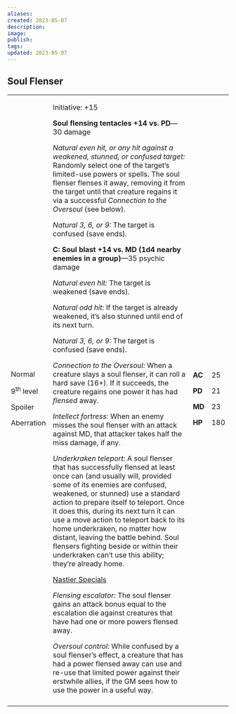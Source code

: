 ```yaml
---
aliases: 
created: 2023-05-07
description: 
image: 
publish: 
tags: 
updated: 2023-05-07
---
```


## Soul Flenser

<table>
<colgroup>
<col style="width: 16%" />
<col style="width: 71%" />
<col style="width: 5%" />
<col style="width: 6%" />
</colgroup>
<tbody>
<tr class="odd">
<td><p>Normal</p>
<p>9<sup>th</sup> level</p>
<p>Spoiler</p>
<p>Aberration</p></td>
<td><p>Initiative: +15</p>
<p><strong>Soul flensing tentacles +14 vs. PD</strong>—30 damage</p>
<p><em>Natural even hit, or any hit against a weakened, stunned, or
confused target:</em> Randomly select one of the target’s limited-use
powers or spells. The soul flenser flenses it away, removing it from the
target until that creature regains it via a successful <em>Connection to
the Oversoul</em> (see below).</p>
<p><em>Natural 3, 6, or 9:</em> The target is confused (save ends).</p>
<p><strong>C: Soul blast +14 vs. MD (1d4 nearby enemies in a
group)</strong>—35 psychic damage</p>
<p><em>Natural even hit:</em> The target is weakened (save ends).</p>
<p><em>Natural odd hit:</em> If the target is already weakened, it’s
also stunned until end of its next turn.</p>
<p><em>Natural 3, 6, or 9:</em> The target is confused (save ends).</p>
<p><em>Connection to the Oversoul:</em> When a creature slays a soul
flenser, it can roll a hard save (16+). If it succeeds, the creature
regains one power it has had <em>flensed</em> away.</p>
<p><em>Intellect fortress:</em> When an enemy misses the soul flenser
with an attack against MD, that attacker takes half the miss damage, if
any.</p>
<p><em>Underkraken teleport:</em> A soul flenser that has successfully
flensed at least once can (and usually will, provided some of its
enemies are confused, weakened, or stunned) use a standard action to
prepare itself to teleport. Once it does this, during its next turn it
can use a move action to teleport back to its home underkraken, no
matter how distant, leaving the battle behind. Soul flensers fighting
beside or within their underkraken can’t use this ability; they’re
already home.</p>
<p><u>Nastier Specials</u></p>
<p><em>Flensing escalator:</em> The soul flenser gains an attack bonus
equal to the escalation die against creatures that have had one or more
powers flensed away.</p>
<p><em>Oversoul control:</em> While confused by a soul flenser’s effect,
a creature that has had a power flensed away can use and re-use that
limited power against their erstwhile allies, if the GM sees how to use
the power in a useful way.</p></td>
<td><p><strong>AC</strong></p>
<p><strong>PD</strong></p>
<p><strong>MD</strong></p>
<p><strong>HP</strong></p></td>
<td><p>25</p>
<p>21</p>
<p>23</p>
<p>180</p></td>
</tr>
<tr class="even">
<td></td>
<td></td>
<td></td>
<td></td>
</tr>
</tbody>
</table>

